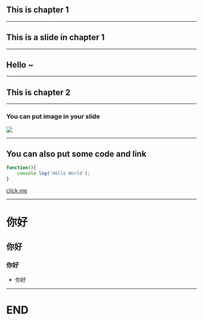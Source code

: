 ## This is chapter 1

----

## This is a slide in chapter 1

----

## Hello ~ 

---

## This is chapter 2

----

### You can put image in your slide
![](https://upload.wikimedia.org/wikipedia/commons/thumb/6/6a/JavaScript-logo.png/480px-JavaScript-logo.png)

----

## You can also put some code and link

```js
function(){
    console.log('Hello World');
}
```
[click me](https://github.com/Larry850806)

---

# 你好
## 你好
### 你好
- 你好

----

# END
